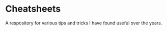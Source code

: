 Cheatsheets
===========

A respository for various tips and tricks I have found useful over the years. 
